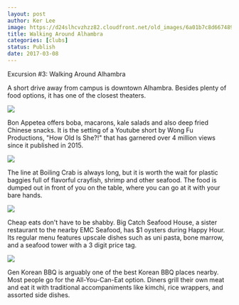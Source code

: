 ```yaml
---
layout: post
author: Ker Lee
image: https://d24slhcvzhzz82.cloudfront.net/old_images/6a01b7c8d66748970b01b7c8d8afaa970b-pi.jpg
title: Walking Around Alhambra
categories: [clubs]
status: Publish
date: 2017-03-08
---
```


Excursion #3: Walking Around Alhambra

A short drive away from campus is downtown Alhambra. Besides plenty of food options, it has one of the closest theaters.


![](https://d24slhcvzhzz82.cloudfront.net/old_images/6a01b7c8d66748970b01b7c8d8afd0970b-pi.jpg)

Bon Appetea offers boba, macarons, kale salads and also deep fried Chinese snacks. It is the setting of a Youtube short by Wong Fu Productions, "How Old Is She?!" that has garnered over 4 million views since it published in 2015.


![](https://d24slhcvzhzz82.cloudfront.net/old_images/6a01b7c8d66748970b01b7c8d8aff1970b-pi.jpg)

The line at Boiling Crab is always long, but it is worth the wait for plastic baggies full of flavorful crayfish, shrimp and other seafood. The food is dumped out in front of you on the table, where you can go at it with your bare hands.


![](https://d24slhcvzhzz82.cloudfront.net/old_images/6a01b7c8d66748970b01bb097bdc50970d-pi.jpg)

Cheap eats don't have to be shabby. Big Catch Seafood House, a sister restaurant to the nearby EMC Seafood, has $1 oysters during Happy Hour. Its regular menu features upscale dishes such as uni pasta, bone marrow, and a seafood tower with a 3 digit price tag.


![](https://d24slhcvzhzz82.cloudfront.net/old_images/6a01b7c8d66748970b01b8d26312ca970c-pi.jpg)

Gen Korean BBQ is arguably one of the best Korean BBQ places nearby. Most people go for the All-You-Can-Eat option. Diners grill their own meat and eat it with traditional accompaniments like kimchi, rice wrappers, and assorted side dishes.

